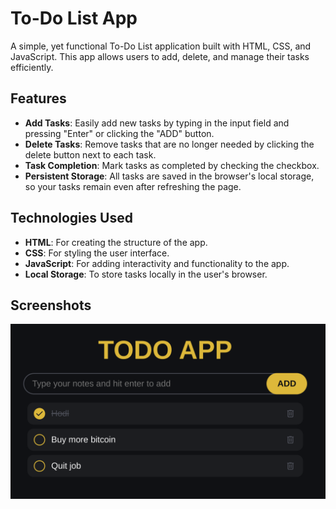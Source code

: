 # To-Do List App

A simple, yet functional To-Do List application built with HTML, CSS, and JavaScript. This app allows users to add, delete, and manage their tasks efficiently.

## Features

- **Add Tasks**: Easily add new tasks by typing in the input field and pressing "Enter" or clicking the "ADD" button.
- **Delete Tasks**: Remove tasks that are no longer needed by clicking the delete button next to each task.
- **Task Completion**: Mark tasks as completed by checking the checkbox.
- **Persistent Storage**: All tasks are saved in the browser's local storage, so your tasks remain even after refreshing the page.

## Technologies Used

- **HTML**: For creating the structure of the app.
- **CSS**: For styling the user interface.
- **JavaScript**: For adding interactivity and functionality to the app.
- **Local Storage**: To store tasks locally in the user's browser.

## Screenshots

![screenshot](todo_app.png)
